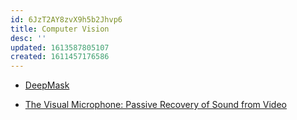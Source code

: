 ```yaml
---
id: 6JzT2AY8zvX9h5b2Jhvp6
title: Computer Vision
desc: ''
updated: 1613587805107
created: 1611457176586
---
```


- [DeepMask](https://github.com/facebookresearch/deepmask)

- [The Visual Microphone: Passive Recovery of Sound from Video](https://people.csail.mit.edu/mrub/papers/VisualMic_SIGGRAPH2014.pdf)
